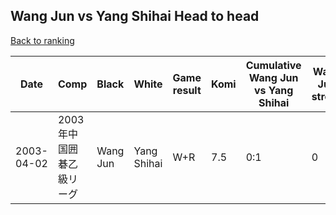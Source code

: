 ## Wang Jun vs Yang Shihai Head to head

[Back to ranking](../../index.md)




| **Date** | **Comp** | **Black** | **White** | **Game result** | **Komi** | **Cumulative Wang Jun vs Yang Shihai** | **Wang Jun streak** | **Yang Shihai streak** | 
| --- | --- | --- | --- | --- | --- | --- | --- | --- |
| 2003-04-02 | 2003年中国囲碁乙級リーグ | Wang Jun | Yang Shihai | W+R | 7.5 | 0:1 | 0 | 1 |




